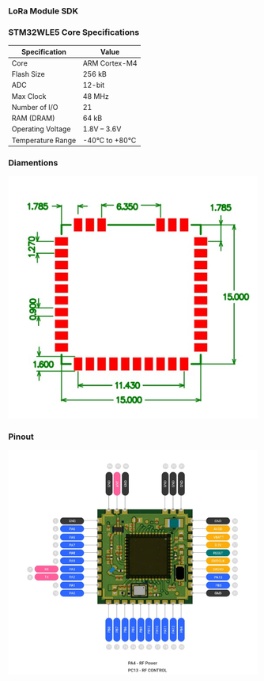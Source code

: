 ### LoRa Module SDK



### STM32WLE5 Core Specifications

| Specification       | Value            |
|---------------------|------------------|
| Core                | ARM Cortex-M4    |
| Flash Size          | 256 kB           |
| ADC                 | 12-bit           |
| Max Clock           | 48 MHz           |
| Number of I/O       | 21               |
| RAM (DRAM)          | 64 kB            |
| Operating Voltage   | 1.8V – 3.6V      |
| Temperature Range   | -40°C to +80°C   |


### Diamentions
![DIAMENTIONS](images/diamentions.jpg)

### Pinout
![DIAMENTIONS](images/pinout.jpg)

